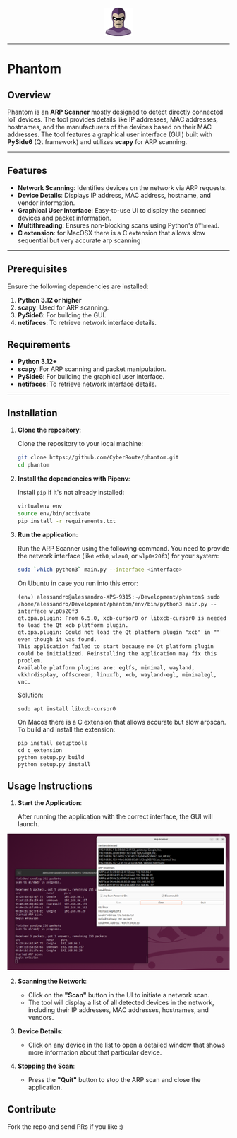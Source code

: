 <p align="center">
  <img alt="Phantom" src="https://raw.githubusercontent.com/CyberRoute/phantom/main/images/phantom_logo.png"/>
  <p align="center">
  </p>
</p>

---

# Phantom

## Overview
Phantom is an **ARP Scanner** mostly designed to detect directly connected IoT devices. The tool provides details like IP addresses, MAC addresses, hostnames, and the manufacturers of the devices based on their MAC addresses.
The tool features a graphical user interface (GUI) built with **PySide6** (Qt framework) and utilizes **scapy** for ARP scanning.

---

## Features
- **Network Scanning**: Identifies devices on the network via ARP requests.
- **Device Details**: Displays IP address, MAC address, hostname, and vendor information.
- **Graphical User Interface**: Easy-to-use UI to display the scanned devices and packet information.
- **Multithreading**: Ensures non-blocking scans using Python's `QThread`.
- **C extension**: for MacOSX there is a C extension that allows slow sequential but very accurate arp scanning
---

## Prerequisites

Ensure the following dependencies are installed:

1. **Python 3.12 or higher**
2. **scapy**: Used for ARP scanning.
3. **PySide6**: For building the GUI.
4. **netifaces**: To retrieve network interface details.

## Requirements

- **Python 3.12+**
- **scapy**: For ARP scanning and packet manipulation.
- **PySide6**: For building the graphical user interface.
- **netifaces**: To retrieve network interface details.

---

## Installation

1. **Clone the repository**:

    Clone the repository to your local machine:

    ```bash
    git clone https://github.com/CyberRoute/phantom.git
    cd phantom
    ```

2. **Install the dependencies with Pipenv**:

    Install `pip` if it's not already installed:

    ```bash
    virtualenv env
    source env/bin/activate
    pip install -r requirements.txt
    ```

3. **Run the application**:

    Run the ARP Scanner using the following command. You need to provide the network interface (like `eth0`, `wlan0`, or `wlp0s20f3`) for your system:

    ```bash
    sudo `which python3` main.py --interface <interface>
    ```

    On Ubuntu in case you run into this error:
    ```
    (env) alessandro@alessandro-XPS-9315:~/Development/phantom$ sudo /home/alessandro/Development/phantom/env/bin/python3 main.py --interface wlp0s20f3
    qt.qpa.plugin: From 6.5.0, xcb-cursor0 or libxcb-cursor0 is needed to load the Qt xcb platform plugin.
    qt.qpa.plugin: Could not load the Qt platform plugin "xcb" in "" even though it was found.
    This application failed to start because no Qt platform plugin could be initialized. Reinstalling the application may fix this problem.
    Available platform plugins are: eglfs, minimal, wayland, vkkhrdisplay, offscreen, linuxfb, xcb, wayland-egl, minimalegl, vnc.
    ```
    Solution:
    ```
    sudo apt install libxcb-cursor0
    ```
    On Macos there is a C extension that allows accurate but slow arpscan. To build and install the extension:
    ```
    pip install setuptools
    cd c_extension
    python setup.py build
    python setup.py install
    ```

## Usage Instructions

1. **Start the Application**:

    After running the application with the correct interface, the GUI will launch.

<div align="center">
    <img src="/images/phantom.png" width="800px"</img>
</div>

2. **Scanning the Network**:

    - Click on the **"Scan"** button in the UI to initiate a network scan.
    - The tool will display a list of all detected devices in the network, including their IP addresses, MAC addresses, hostnames, and vendors.

3. **Device Details**:

    - Click on any device in the list to open a detailed window that shows more information about that particular device.

4. **Stopping the Scan**:

    - Press the **"Quit"** button to stop the ARP scan and close the application.

## Contribute
Fork the repo and send PRs if you like :)

